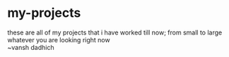 # my-projects

these are all of my projects that i have worked till now;
from small to large whatever you are looking right now
<br>
~vansh dadhich
